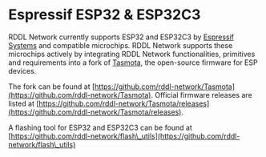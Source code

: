 # Espressif ESP32 & ESP32C3

RDDL Network currently supports ESP32 and ESP32C3 by [Espressif Systems](https://www.espressif.com/) and compatible microchips. RDDL Network supports these microchips actively by integrating RDDL Network functionalities, primitives and requirements into a fork of [Tasmota](https://tasmota.github.io/docs/), the open-source firmware for ESP devices.

The fork can be found at [https://github.com/rddl-network/Tasmota](https://github.com/rddl-network/Tasmota). Official firmware releases are listed at [https://github.com/rddl-network/Tasmota/releases](https://github.com/rddl-network/Tasmota/releases).



A flashing tool for ESP32 and ESP32C3 can be found at [https://github.com/rddl-network/flash\_utils](https://github.com/rddl-network/flash\_utils)

